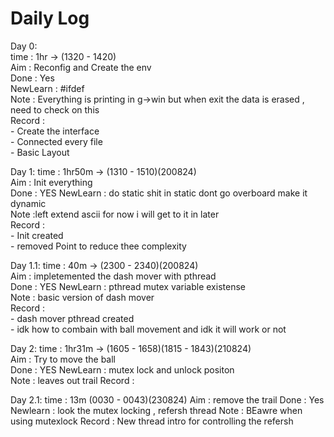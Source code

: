 # Daily Log  

Day 0:  
    time     : 1hr -> (1320 - 1420)  
    Aim      : Reconfig and Create the env  
    Done     : Yes  
    NewLearn : #ifdef  
    Note     : Everything is printing in g->win but when exit the data is erased , need to check on this  
    Record   :  
            - Create the interface  
            - Connected every file  
            - Basic Layout  

Day 1:
    time     : 1hr50m -> (1310 - 1510)(200824)  
    Aim      : Init everything  
    Done     : YES
    NewLearn : do static shit in static dont go overboard make it dynamic  
    Note     :left extend ascii for now i will get to it in later  
    Record   :  
            - Init created  
            - removed Point to reduce thee complexity

Day 1.1:
    time     : 40m -> (2300 - 2340)(200824)  
    Aim      : impletemented the dash mover with pthread  
    Done     : YES
    NewLearn : pthread mutex variable existense  
    Note     : basic version of dash mover  
    Record   :  
            - dash mover pthread created  
            - idk how to combain with ball movement and idk it will work or not

Day 2:
    time     : 1hr31m -> (1605 - 1658)(1815 - 1843)(210824)  
    Aim      : Try to move the ball  
    Done     : YES
    NewLearn : mutex lock and unlock positon   
    Note     :  leaves out trail
    Record   :  

Day 2.1:
    time     : 13m (0030 - 0043)(230824)
    Aim      : remove the trail
    Done     : Yes
    Newlearn : look the mutex locking , refersh thread
    Note     : BEawre when using mutexlock 
    Record   : New thread intro for controlling the refersh